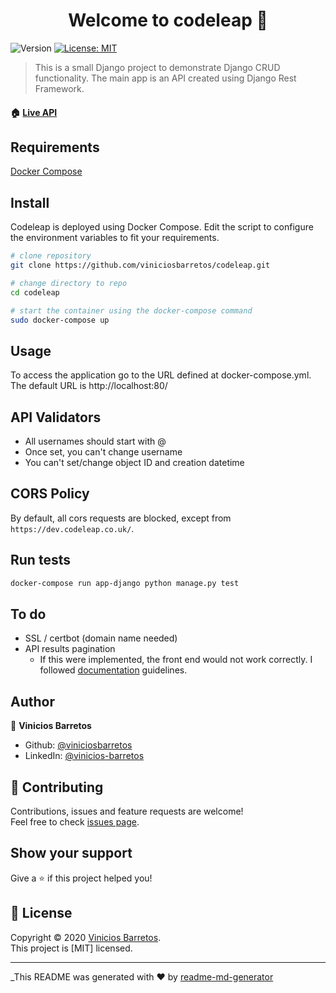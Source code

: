 <h1 align="center">Welcome to codeleap 👋</h1>
<p>
  <img alt="Version" src="https://img.shields.io/badge/version-1.0.0-blue.svg?cacheSeconds=2592000" />
  <a href="https://github.com/viniciosbarretos/codeleap/blob/master/LICENSE" target="_blank">
    <img alt="License: MIT" src="https://img.shields.io/badge/license-MIT-yellow.svg" target="_blank" />
  </a>
</p>

> This is a small Django project to demonstrate Django CRUD functionality. The main app is an API created using Django Rest Framework.

#### 🏠 [Live API](https://google.com)

## Requirements

[Docker Compose](https://docs.docker.com/compose/install/)


## Install

Codeleap is deployed using Docker Compose. Edit the script to configure the environment variables to fit your requirements.

```sh
# clone repository
git clone https://github.com/viniciosbarretos/codeleap.git

# change directory to repo
cd codeleap

# start the container using the docker-compose command
sudo docker-compose up
```

## Usage

To access the application go to the URL defined at docker-compose.yml. The default URL is http://localhost:80/



## API Validators

* All usernames should start with @
* Once set, you can't change username
* You can't set/change object ID and creation datetime

## CORS Policy

By default, all cors requests are blocked, except from `https://dev.codeleap.co.uk/`.


## Run tests

```sh
docker-compose run app-django python manage.py test
```

## To do
* SSL / certbot (domain name needed)
* API results pagination
    * If this were implemented, the front end would not work correctly. I followed [documentation](https://www.figma.com/file/0OQWLQmU14SF2cDhHPJ2sx/CodeLeap-Engineering-Test?node-id=0%3A1) guidelines.


## Author

👤 **Vinicios Barretos**

* Github: [@viniciosbarretos](https://github.com/viniciosbarretos)
* LinkedIn: [@vinicios-barretos](https://linkedin.com/in/vinicios-barretos)

## 🤝 Contributing

Contributions, issues and feature requests are welcome!<br />Feel free to check [issues page](https://github.com/viniciosbarretos/codeleap/issues).

## Show your support

Give a ⭐️ if this project helped you!

## 📝 License

Copyright © 2020 [Vinicios Barretos](https://github.com/viniciosbarretos).<br />
This project is [MIT] licensed.

***
_This README was generated with ❤️ by [readme-md-generator](https://github.com/kefranabg/readme-md-generator)
